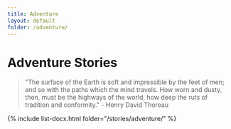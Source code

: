 ```yaml
---
title: Adventure
layout: default
folder: /adventure/
---
```


# Adventure Stories

> "The surface of the Earth is soft and impressible by the feet of men; and so with the paths which the mind travels. How worn and dusty, then, must be the highways of the world, how deep the ruts of tradition and conformity." - Henry David Thoreau

{% include list-docx.html folder="/stories/adventure/" %}
